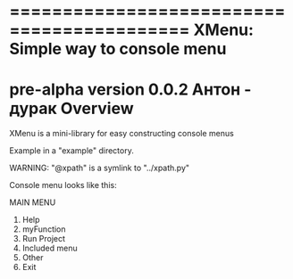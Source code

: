 ===========================================
 XMenu: Simple way to console menu
===========================================
pre-alpha version 0.0.2
Антон - дурак
Overview
========
XMenu is a mini-library for easy constructing console menus

Example in a "example" directory.

WARNING:
"@xpath" is a symlink to "../xpath.py"

Console menu looks like this:

MAIN MENU

1. Help
2. myFunction
3. Run Project
4. Included menu
5. Other
6. Exit
